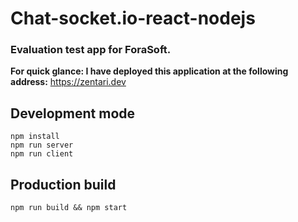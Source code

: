 # Chat-socket.io-react-nodejs

### Evaluation test app for ForaSoft.


**For quick glance: I have deployed this application at the following address:** https://zentari.dev 

## Development mode

```
npm install
npm run server
npm run client
```

## Production build
```
npm run build && npm start
```

